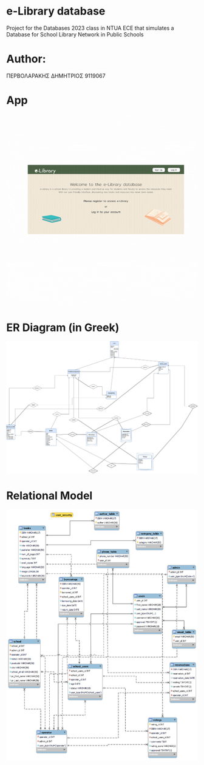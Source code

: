 # e-Library database
Project for the Databases 2023 class in NTUA ECE that simulates a Database for School Library Network in Public Schools
# Author:
ΠΕΡΒΟΛΑΡΑΚΗΣ ΔΗΜΗΤΡΙΟΣ  9119067


# App 
![Alt text](https://github.com/pervolarakis2001/Library-database/blob/main/app_display.gif) 
# ER Diagram (in Greek)
![Alt text](https://github.com/pervolarakis2001/Library-database/blob/main/Schemas/ER_diagram.png)
# Relational Model
![Alt text](https://github.com/pervolarakis2001/Library-database/blob/main/Schemas/Relational_schema.png)
